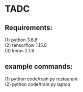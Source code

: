 # TADC

## Requirements:  
(1) python 3.6.8  
(2) tensorflow 1.15.0  
(3) keras 2.1.6  

## example commands:  
(1) python code/train.py restaurant  
(2) python code/train.py laptop

